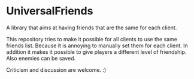 # UniversalFriends
A library that aims at having friends that are the same for each client.

This repository tries to make it possible for all clients to use the same friends list. Because it is annoying to manually set them for each client.
In addition it makes it possible to give players a different level of friendship. Also enemies can be saved.

Criticism and discussion are welcome. :)